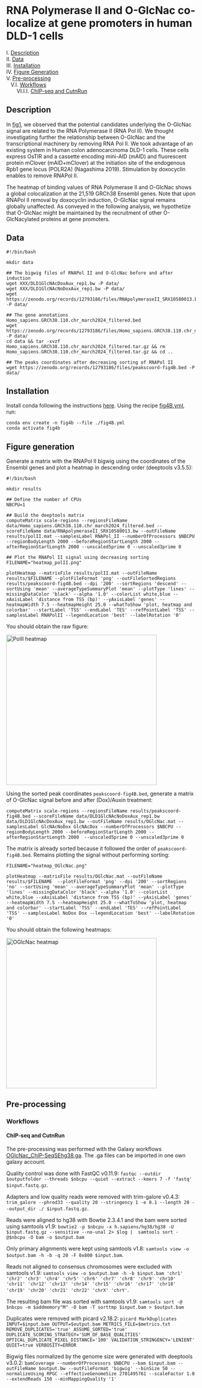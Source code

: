 # RNA Polymerase II and O-GlcNac co-localize at gene promoters in human DLD-1 cells

I. [Description](#description)  
II. [Data](#data)  
III. [Installation](#installation)  
IV. [Figure Generation](#figure-generation)  
V. [Pre-processing](#pre-processing)  
&nbsp;&nbsp; V.I. [Workflows](#workflows)  
&nbsp;&nbsp;&nbsp;&nbsp;&nbsp;&nbsp; VI.I.I. [ChIP-seq and CutnRun](#cutnrun)  

## Description

In [fig1](../../figure1/E/README.md), we observed that the potential candidates underlying the O-GlcNac signal are related to the RNA Polymerase II (RNA Pol II). We thought investigating further the relationship between O-GlcNac and the transcriptional machinery by removing RNA Pol II. We took advantage of an existing system in Human colon adenocarcinoma DLD-1 cells. These cells express OsTIR and a cassette encoding mini-AID (mAID) and fluorescent protein mClover (mAID+mClover) at the initiation site of the endogenous Rpb1 gene locus (POLR2A) (Nagashima 2019). Stimulation by doxocyclin enables to remove RNAPol II.

The heatmap of binding values of RNA Polymerase II and O-GlcNac shows a global colocalization at the 21,519 GRCh38 Ensembl genes. Note that upon RNAPol II removal by doxocyclin induction, O-GlcNac signal remains globally unaffected. As conveyed in the following analysis, we hypothetize that O-GlcNac might be maintained by the recruitment of other O-GlcNacylated proteins at gene promoters.

## Data

```
#!/bin/bash

mkdir data

## The bigwig files of RNAPol II and O-GlcNac before and after induction
wget XXX/DLD1GlcNAcDoxAux_rep1.bw -P data/
wget XXX/DLD1GlcNAcNoDoxAux_rep1.bw -P data/
wget https://zenodo.org/records/12793186/files/RNApolymeraseII_SRX10580013.bw -P data/

## The gene annotations Homo_sapiens.GRCh38.110.chr_march2024_filtered.bed
wget https://zenodo.org/records/12793186/files/Homo_sapiens.GRCh38.110.chr_march2024_filtered.tar.gz  -P data/
cd data && tar -xvzf Homo_sapiens.GRCh38.110.chr_march2024_filtered.tar.gz && rm Homo_sapiens.GRCh38.110.chr_march2024_filtered.tar.gz && cd ..

## The peaks coordinates after decreasing sorting of RNAPol II
wget https://zenodo.org/records/12793186/files/peakscoord-fig4B.bed -P data/
```

## Installation

Install conda following the instructions [here](https://conda.io/projects/conda/en/latest/user-guide/install/index.html). Using the recipe [fig4B.yml](fig4B.yml), run:

```
conda env create -n fig4b --file ./fig4B.yml
conda activate fig4b
```

## Figure generation

Generate a matrix with the RNAPol II bigwig using the coordinates of the Ensembl genes and plot a heatmap in descending order (deeptools v3.5.5):

```
#!/bin/bash

mkdir results

## Define the number of CPUs
NBCPU=1

## Build the deeptools matrix
computeMatrix scale-regions --regionsFileName data/Homo_sapiens.GRCh38.110.chr_march2024_filtered.bed --scoreFileName data/RNApolymeraseII_SRX10580013.bw --outFileName results/polII.mat --samplesLabel RNAPol_II --numberOfProcessors $NBCPU --regionBodyLength 2000 --beforeRegionStartLength 2000 --afterRegionStartLength 2000 --unscaled5prime 0 --unscaled3prime 0

## Plot the RNAPol II signal using decreasing sorting
FILENAME="heatmap_polII.png"

plotHeatmap --matrixFile results/polII.mat --outFileName results/$FILENAME --plotFileFormat 'png' --outFileSortedRegions results/peakscoord-fig4B.bed --dpi '200' --sortRegions 'descend' --sortUsing 'mean' --averageTypeSummaryPlot 'mean' --plotType 'lines' --missingDataColor 'black' --alpha '1.0' --colorList white,blue --xAxisLabel 'distance from TSS (bp)' --yAxisLabel 'genes' --heatmapWidth 7.5 --heatmapHeight 25.0 --whatToShow 'plot, heatmap and colorbar' --startLabel 'TSS' --endLabel 'TES' --refPointLabel 'TSS' --samplesLabel RNAPolII --legendLocation 'best' --labelRotation '0'
```

You should obtain the raw figure:

<img src="pictures/heatmap_polII.png" alt="PolII heatmap" width="400" heigth="200"/>

Using the sorted peak coordinates `peakscoord-fig4B.bed`, generate a matrix of O-GlcNac signal before and after (Dox)/Auxin treatment:

```
computeMatrix scale-regions --regionsFileName results/peakscoord-fig4B.bed --scoreFileName data/DLD1GlcNAcNoDoxAux_rep1.bw data/DLD1GlcNAcDoxAux_rep1.bw --outFileName results/OGlcNac.mat --samplesLabel GlcNAcNoDox GlcNAcDox --numberOfProcessors $NBCPU --regionBodyLength 2000 --beforeRegionStartLength 2000 --afterRegionStartLength 2000  --unscaled5prime 0 --unscaled3prime 0
```

The matrix is already sorted because it followed the order of `peakscoord-fig4B.bed`. Remains plotting the signal without performing sorting:

```
FILENAME="heatmap_OGlcNac.png"

plotHeatmap --matrixFile results/OGlcNac.mat --outFileName results/$FILENAME  --plotFileFormat 'png' --dpi '200' --sortRegions 'no' --sortUsing 'mean' --averageTypeSummaryPlot 'mean' --plotType 'lines' --missingDataColor 'black' --alpha '1.0' --colorList white,blue --xAxisLabel 'distance from TSS (bp)' --yAxisLabel 'genes' --heatmapWidth 7.5 --heatmapHeight 25.0 --whatToShow 'plot, heatmap and colorbar' --startLabel 'TSS' --endLabel 'TES' --refPointLabel 'TSS' --samplesLabel NoDox Dox --legendLocation 'best' --labelRotation '0'
```

You should obtain the following heatmaps:

<img src="pictures/heatmap_OGlcNac.png" alt="OGlcNac heatmap" width="400" heigth="400"/>



## Pre-processing

### Workflows

#### ChIP-seq and CutnRun

The pre-processing was performed with the Galaxy workflows [OGlcNac_ChIP-SeqSEhg38.ga](galaxy-workflow/Galaxy-Workflow-OGlcNac_ChIP-SeqSEhg38.ga). The .ga files can be imported in one own galaxy account.

Quality control was done with FastQC v0.11.9: `fastqc --outdir $outputfolder --threads $nbcpu --quiet --extract --kmers 7 -f 'fastq' $input.fastq.gz`.

Adapters and low quality reads were removed with trim-galore v0.4.3: `trim_galore --phred33 --quality 20 --stringency 1 -e 0.1 --length 20 --output_dir ./ $input.fastq.gz`.

Reads were aligned to hg38 with Bowtie 2.3.4.1 and the bam were sorted using samtools v1.9: `bowtie2 -p $nbcpu -x h.sapiens/hg38/hg38 -U $input.fastq.gz --sensitive --no-unal 2> $log |  samtools sort -@$nbcpu -O bam -o $output.bam`
 
Only primary alignments were kept using samtools v1.8: `samtools view -o $output.bam -h -b -q 20 -F 0x800 $input.bam`.

Reads not aligned to consensus chromosomes were excluded with samtools v1.9: `samtools view -o $output.bam -h -b $input.bam 'chr1' 'chr2' 'chr3' 'chr4' 'chr5' 'chr6' 'chr7' 'chr8' 'chr9' 'chr10' 'chr11' 'chr12' 'chr13' 'chr14' 'chr15' 'chr16' 'chr17' 'chr18' 'chr19' 'chr20' 'chr21' 'chr22' 'chrX' 'chrY'`.

The resulting bam file was sorted with samtools v1.9: `samtools sort -@ $nbcpu -m $addmemory"M" -O bam -T sorttmp $input.bam > $output.bam`

Duplicates were removed with picard v2.18.2: `picard MarkDuplicates INPUT=$input.bam OUTPUT=$output.bam METRICS_FILE=$metrics.txt REMOVE_DUPLICATES='true' ASSUME_SORTED='true'  DUPLICATE_SCORING_STRATEGY='SUM_OF_BASE_QUALITIES' OPTICAL_DUPLICATE_PIXEL_DISTANCE='100' VALIDATION_STRINGENCY='LENIENT' QUIET=true VERBOSITY=ERROR`

Bigwig files normalized by the genome size were generated with deeptools v3.0.2: `bamCoverage --numberOfProcessors $NBCPU --bam $input.bam --outFileName $output.bw --outFileFormat 'bigwig' --binSize 50 --normalizeUsing RPGC --effectiveGenomeSize 2701495761 --scaleFactor 1.0  --extendReads 150 --minMappingQuality '1'`
